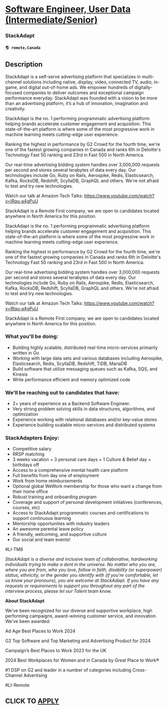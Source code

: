 # [Software Engineer, User Data (Intermediate/Senior)](https://www.remotewlb.com/apply/software-engineer-user-data-intermediate-senior)  
### StackAdapt  
#### `🌎 remote,Canada`  

## Description

StackAdapt is a self-serve advertising platform that specializes in multi-channel solutions including native, display, video, connected TV, audio, in-game, and digital out-of-home ads. We empower hundreds of digitally-focused companies to deliver outcomes and exceptional campaign performance everyday. StackAdapt was founded with a vision to be more than an advertising platform, it’s a hub of innovation, imagination and creativity.

  

StackAdapt is the no. 1 performing programmatic advertising platform helping brands accelerate customer engagement and acquisition. This state-of-the-art platform is where some of the most progressive work in machine learning meets cutting-edge user experience.

  

Ranking the highest in performance by G2 Crowd for the fourth time, we're one of the fastest growing companies in Canada and ranks 6th in Deloitte's Technology Fast 50 ranking and 23rd in Fast 500 in North America.

  

Our real-time advertising bidding system handles over 3,000,000 requests per second and stores several terabytes of data every day. Our technologies include Go, Ruby on Rails, Aerospike, Redis, Elasticsearch, Kafka, RocksDB, Redshift, ScyllaDB, GraphQL and others. We're not afraid to test and try new technologies.

  

Watch our talk at Amazon Tech Talks: https://www.youtube.com/watch?v=lRqu-a4gPuU

  

StackAdapt is a Remote First company, we are open to candidates located anywhere in North America for this position.

  

StackAdapt is the no. 1 performing programmatic advertising platform helping brands accelerate customer engagement and acquisition. This state-of-the-art platform is where some of the most progressive work in machine learning meets cutting-edge user experience.

  

Ranking the highest in performance by G2 Crowd for the fourth time, we're one of the fastest growing companies in Canada and ranks 6th in Deloitte's Technology Fast 50 ranking and 23rd in Fast 500 in North America.

  

Our real-time advertising bidding system handles over 3,000,000 requests per second and stores several terabytes of data every day. Our technologies include Go, Ruby on Rails, Aerospike, Redis, Elasticsearch, Kafka, RocksDB, Redshift, ScyllaDB, GraphQL and others. We're not afraid to test and try new technologies.

  

Watch our talk at Amazon Tech Talks: https://www.youtube.com/watch?v=lRqu-a4gPuU

  

StackAdapt is a Remote First company, we are open to candidates located anywhere in North America for this position.

  

### What you'll be doing:

* Building highly scalable, distributed real-time micro-services primarily written in Go
* Working with large data sets and various databases including Aerospike, Elasticsearch, Redis, ScyllaDB, Redshift, TiDB, MariaDB
* Build software that utilize messaging queues such as Kafka, SQS, and Kinesis
* Write performance efficient and memory optimized code

  

### We'll be reaching out to candidates that have:

* 2+ years of experience as a Backend Software Engineer.
* Very strong problem solving skills in data structures, algorithms, and optimization
* Experience working with relational databases and/or key-value stores
* Experience building scalable micro-services and distributed systems

  

  

  

### StackAdapters Enjoy:

* Competitive salary 
* RRSP matching
* 3 weeks vacation + 3 personal care days + 1 Culture & Belief day + birthdays off
* Access to a comprehensive mental health care platform
* Full benefits from day one of employment
* Work from home reimbursements
* Optional global WeWork membership for those who want a change from their home office
* Robust training and onboarding program
* Coverage and support of personal development initiatives (conferences, courses, etc)
* Access to StackAdapt programmatic courses and certifications to support continuous learning
* Mentorship opportunities with industry leaders
* An awesome parental leave policy
* A friendly, welcoming, and supportive culture
* Our social and team events!

  

#LI-TM8

  

 _StackAdapt is a diverse and inclusive team of collaborative, hardworking individuals trying to make a dent in the universe. No matter who you are, where you are from, who you love, follow in faith, disability (or superpower) status, ethnicity, or the gender you identify with (if you’re comfortable, let us know your pronouns), you are welcome at StackAdapt. If you have any requests or requirements to support you throughout any part of the interview process, please let our Talent team know._

  

 **About StackAdapt**

  

We've been recognized for our diverse and supportive workplace, high performing campaigns, award-winning customer service, and innovation. We've been awarded:

  

  

Ad Age Best Places to Work 2024

G2 Top Software and Top Marketing and Advertising Product for 2024

Campaign’s Best Places to Work 2023 for the UK

2024 Best Workplaces for Women and in Canada by Great Place to Work®

#1 DSP on G2 and leader in a number of categories including Cross-Channel Advertising

  

#LI-Remote

  
## CLICK TO [APPLY](https://www.remotewlb.com/apply/software-engineer-user-data-intermediate-senior)

